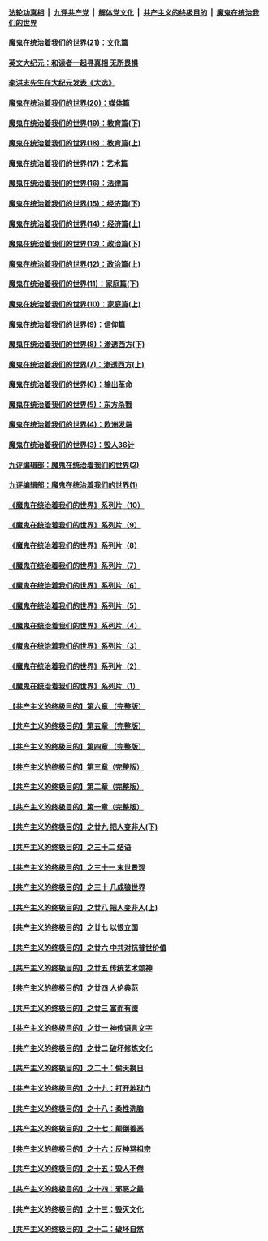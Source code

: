 ####  [法轮功真相](../../../../basic/blob/master/README.md?t=12202202) &nbsp;|&nbsp; [九评共产党](../../../../9ping.md/blob/master/README.md?t=12202202) &nbsp;|&nbsp; [解体党文化](../../../../jtdwh.md/blob/master/README.md?t=12202202)  &nbsp;|&nbsp; [共产主义的终极目的](../../../../gczydzjmd.md/blob/master/README.md?t=12202202) &nbsp;|&nbsp; [魔鬼在统治我们的世界](../../../../mgztzwmdsj.md/blob/master/README.md?t=12202202) 

#### [魔鬼在统治着我们的世界(21)：文化篇](../pages/nsc422/n10597706.md?t=12202202) 

#### [英文大纪元：和读者一起寻真相 无所畏惧](../pages/nsc422/n12542027.md?t=12202202) 

#### [李洪志先生在大纪元发表《大选》](../pages/nsc422/n12534746.md?t=12202202) 

#### [魔鬼在统治着我们的世界(20)：媒体篇](../pages/nsc422/n10586579.md?t=12202202) 

#### [魔鬼在统治着我们的世界(19)：教育篇(下)](../pages/nsc422/n10564808.md?t=12202202) 

#### [魔鬼在统治着我们的世界(18)：教育篇(上)](../pages/nsc422/n10526970.md?t=12202202) 

#### [魔鬼在统治着我们的世界(17)：艺术篇](../pages/nsc422/n10499093.md?t=12202202) 

#### [魔鬼在统治着我们的世界(16)：法律篇](../pages/nsc422/n10485969.md?t=12202202) 

#### [魔鬼在统治着我们的世界(15)：经济篇(下)](../pages/nsc422/n10469975.md?t=12202202) 

#### [魔鬼在统治着我们的世界(14)：经济篇(上)](../pages/nsc422/n10457370.md?t=12202202) 

#### [魔鬼在统治着我们的世界(13)：政治篇(下)](../pages/nsc422/n10448270.md?t=12202202) 

#### [魔鬼在统治着我们的世界(12)：政治篇(上)](../pages/nsc422/n10444576.md?t=12202202) 

#### [魔鬼在统治着我们的世界(11)：家庭篇(下)](../pages/nsc422/n10440961.md?t=12202202) 

#### [魔鬼在统治着我们的世界(10)：家庭篇(上)](../pages/nsc422/n10435448.md?t=12202202) 

#### [魔鬼在统治着我们的世界(9)：信仰篇](../pages/nsc422/n10432159.md?t=12202202) 

#### [魔鬼在统治着我们的世界(8)：渗透西方(下)](../pages/nsc422/n10429603.md?t=12202202) 

#### [魔鬼在统治着我们的世界(7)：渗透西方(上)](../pages/nsc422/n10426013.md?t=12202202) 

#### [魔鬼在统治着我们的世界(6)：输出革命](../pages/nsc422/n10421536.md?t=12202202) 

#### [魔鬼在统治着我们的世界(5)：东方杀戮](../pages/nsc422/n10417707.md?t=12202202) 

#### [魔鬼在统治着我们的世界(4)：欧洲发端](../pages/nsc422/n10414890.md?t=12202202) 

#### [魔鬼在统治着我们的世界(3)：毁人36计](../pages/nsc422/n10411583.md?t=12202202) 

#### [九评编辑部：魔鬼在统治着我们的世界(2)](../pages/nsc422/n10410036.md?t=12202202) 

#### [九评编辑部：魔鬼在统治着我们的世界(1)](../pages/nsc422/n10406825.md?t=12202202) 

#### [《魔鬼在统治着我们的世界》系列片（10）](../pages/nsc422/n12292670.md?t=12202202) 

#### [《魔鬼在统治着我们的世界》系列片（9）](../pages/nsc422/n12290859.md?t=12202202) 

#### [《魔鬼在统治着我们的世界》系列片（8）](../pages/nsc422/n12287445.md?t=12202202) 

#### [《魔鬼在统治着我们的世界》系列片（7）](../pages/nsc422/n12283425.md?t=12202202) 

#### [《魔鬼在统治着我们的世界》系列片（6）](../pages/nsc422/n12282314.md?t=12202202) 

#### [《魔鬼在统治着我们的世界》系列片（5）](../pages/nsc422/n12281419.md?t=12202202) 

#### [《魔鬼在统治着我们的世界》系列片（4）](../pages/nsc422/n12274024.md?t=12202202) 

#### [《魔鬼在统治着我们的世界》系列片（3）](../pages/nsc422/n12271322.md?t=12202202) 

#### [《魔鬼在统治着我们的世界》系列片（2）](../pages/nsc422/n12269049.md?t=12202202) 

#### [《魔鬼在统治着我们的世界》系列片（1）](../pages/nsc422/n12267575.md?t=12202202) 

#### [【共产主义的终极目的】第六章 （完整版）](../pages/nsc422/n11428913.md?t=12202202) 

#### [【共产主义的终极目的】第五章 （完整版）](../pages/nsc422/n11428912.md?t=12202202) 

#### [【共产主义的终极目的】第四章 （完整版）](../pages/nsc422/n11428907.md?t=12202202) 

#### [【共产主义的终极目的】第三章（完整版）](../pages/nsc422/n11428848.md?t=12202202) 

#### [【共产主义的终极目的】第二章（完整版）](../pages/nsc422/n11428831.md?t=12202202) 

#### [【共产主义的终极目的】第一章（完整版）](../pages/nsc422/n11417651.md?t=12202202) 

#### [【共产主义的终极目的】之廿九 把人变非人(下)](../pages/nsc422/n11344140.md?t=12202202) 

#### [【共产主义的终极目的】之三十二 结语](../pages/nsc422/n11360535.md?t=12202202) 

#### [【共产主义的终极目的】之三十一 末世景观](../pages/nsc422/n11351129.md?t=12202202) 

#### [【共产主义的终极目的】之三十 几成狼世界](../pages/nsc422/n11348280.md?t=12202202) 

#### [【共产主义的终极目的】之廿八 把人变非人(上)](../pages/nsc422/n11340492.md?t=12202202) 

#### [【共产主义的终极目的】之廿七 以恨立国](../pages/nsc422/n11336944.md?t=12202202) 

#### [【共产主义的终极目的】之廿六 中共对抗普世价值](../pages/nsc422/n11324785.md?t=12202202) 

#### [【共产主义的终极目的】之廿五 传统艺术颂神](../pages/nsc422/n11296396.md?t=12202202) 

#### [【共产主义的终极目的】之廿四 人伦典范](../pages/nsc422/n11296397.md?t=12202202) 

#### [【共产主义的终极目的】之廿三 富而有德](../pages/nsc422/n11283598.md?t=12202202) 

#### [【共产主义的终极目的】之廿一 神传语言文字](../pages/nsc422/n11263265.md?t=12202202) 

#### [【共产主义的终极目的】之廿二 破坏修炼文化](../pages/nsc422/n11245728.md?t=12202202) 

#### [【共产主义的终极目的】之二十：偷天换日](../pages/nsc422/n11238846.md?t=12202202) 

#### [【共产主义的终极目的】之十九：打开地狱门](../pages/nsc422/n11206376.md?t=12202202) 

#### [【共产主义的终极目的】之十八：柔性洗脑](../pages/nsc422/n11199994.md?t=12202202) 

#### [【共产主义的终极目的】之十七：颠倒善恶](../pages/nsc422/n11179782.md?t=12202202) 

#### [【共产主义的终极目的】之十六：反神骂祖宗](../pages/nsc422/n11166798.md?t=12202202) 

#### [【共产主义的终极目的】之十五：毁人不倦](../pages/nsc422/n11166792.md?t=12202202) 

#### [【共产主义的终极目的】之十四：邪恶之最](../pages/nsc422/n11150249.md?t=12202202) 

#### [【共产主义的终极目的】之十三：毁灭文化](../pages/nsc422/n11135227.md?t=12202202) 

#### [【共产主义的终极目的】之十二：破坏自然](../pages/nsc422/n11135214.md?t=12202202) 

